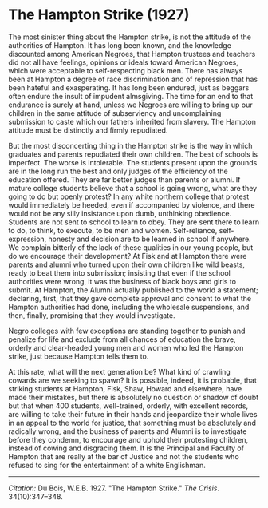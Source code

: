 <!--
title:   The Hampton Strike
author:  Du Bois, W.E.B.
journal: The Crisis
year:    1927
volume:  34
issue:   10
pages:   347-348
-->
# The Hampton Strike (1927)

The most sinister thing about the Hampton strike, is not the attitude of the authorities of Hampton. It has long been known, and the knowledge discounted among American Negroes, that Hampton trustees and teachers did not all have feelings, opinions or ideals toward American Negroes, which were acceptable to self-respecting black men. There has always been at Hampton a degree of race discrimination and of repression that has been hateful and exasperating. It has long been endured, just as beggars often endure the insult of impudent almsgiving. The time for an end to that endurance is surely at hand, unless we Negroes are willing to bring up our children in the same attitude of subserviency and uncomplaining submission to caste which our fathers inherited from slavery. The Hampton attitude must be distinctly and firmly repudiated. 

But the most disconcerting thing in the Hampton strike is the way in which graduates and parents repudiated their own children. The best of schools is imperfect. The worse is intolerable. The students present upon the grounds are in the long run the best and only judges of the efficiency of the education offered. They are far better judges than parents or alumni. If mature college students believe that a school is going wrong, what are they going to do but openly protest? In any white northern college that protest would immediately be heeded, even if accompanied by violence, and there would not be any silly insistance upon dumb, unthinking obedience. Students are not sent to school to learn to obey. They are sent there to learn to do, to think, to execute, to be men and women. Self-reliance, self-expression, honesty and decision are to be learned in school if anywhere. We complain bitterly of the lack of these qualities in our young people, but do we encourage their development? At Fisk and at Hampton there were parents and alumni who turned upon their own children like wild beasts, ready to beat them into submission; insisting that even if the school authorities were wrong, it was the business of black boys and girls to submit. At Hampton, the Alumni actually published to the world a statement; declaring, first, that they gave complete approval and consent to what the Hampton authorities had done, including the wholesale suspensions, and then, finally, promising that they would investigate. 

Negro colleges with few exceptions are standing together to punish and penalize for life and exclude from all chances of education the brave, orderly and clear-headed young men and women who led the Hampton strike, just because Hampton tells them to. 

At this rate, what will the next generation be? What kind of crawling cowards are we seeking to spawn? It is possible, indeed, it is probable, that striking students at Hampton, Fisk, Shaw, Howard and elsewhere, have made their mistakes, but there is absolutely no question or shadow of doubt but that when 400 students, well-trained, orderly, with excellent records, are willing to take their future in their hands and jeopardize their whole lives in an appeal to the world for justice, that something must be absolutely and radically wrong, and the business of parents and Alumni is to investigate before they condemn, to encourage and uphold their protesting children, instead of cowing and disgracing them. It is the Principal and Faculty of Hampton that are really at the bar of Justice and not the students who refused to sing for the entertainment of a white Englishman. 

_________________
*Citation:* Du Bois, W.E.B. 1927. "The Hampton Strike." *The Crisis*. 34(10):347&ndash;348.